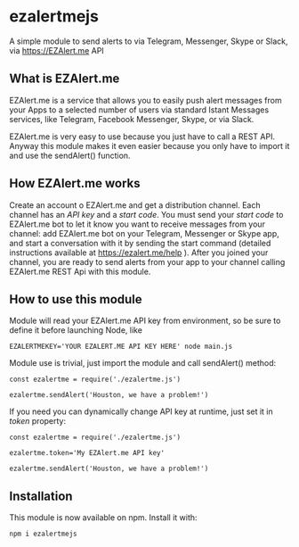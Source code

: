 # ezalertmejs
A simple module to send alerts to via Telegram, Messenger, Skype or Slack, via https://EZAlert.me API

## What is EZAlert.me
EZAlert.me is a service that allows you to easily push alert messages from your Apps to a selected number of users via standard Istant Messages services, like Telegram, Facebook Messenger, Skype, or via Slack.

EZAlert.me is very easy to use because you just have to call a REST API. Anyway this module makes it even easier because you only have to import it and use the sendAlert() function.

## How EZAlert.me works
Create an account o EZAlert.me and get a distribution channel. Each channel has an *API key* and a *start code*. You must send your *start code* to EZAlert.me bot to let it know you want to receive messages from your channel: add EZAlert.me bot on your Telegram, Messenger or Skype app, and start a conversation with it by sending the start command (detailed instructions available at https://ezalert.me/help ). 
After you joined your channel, you are ready to send alerts from your app to your channel calling EZAlert.me REST Api with this module.

## How to use this module
Module will read your EZAlert.me API key from environment, so be sure to define it before launching Node, like

```
EZALERTMEKEY='YOUR EZALERT.ME API KEY HERE' node main.js
```

Module use is trivial, just import the module and call sendAlert() method:

```
const ezalertme = require('./ezalertme.js')

ezalertme.sendAlert('Houston, we have a problem!')

```

If you need you can dynamically change API key at runtime, just set it in *token* property:

```
const ezalertme = require('./ezalertme.js')

ezalertme.token='My EZAlert.me API key'

ezalertme.sendAlert('Houston, we have a problem!')

```

## Installation
This module is now available on npm. Install it with:

```
npm i ezalertmejs
```
